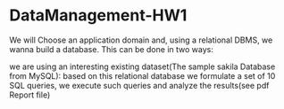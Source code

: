 # DataManagement-HW1

We will Choose an application domain and, using a relational DBMS, we wanna build a database. This can be done in two ways:

we are using an interesting existing dataset(The sample sakila Database from MySQL):
based on this relational database we formulate a set of 10 SQL queries, we execute such queries and analyze the results(see pdf Report file)

